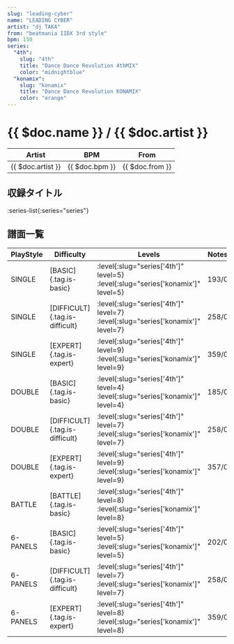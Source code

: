 ```yaml
---
slug: "leading-cyber"
name: "LEADING CYBER"
artist: "dj TAKA"
from: "beatmania IIDX 3rd style"
bpm: 150
series:
  "4th":
    slug: "4th"
    title: "Dance Dance Revolution 4thMIX"
    color: "midnightblue"
  "konamix":
    slug: "konamix"
    title: "Dance Dance Revolution KONAMIX"
    color: "orange"
---
```


# {{ $doc.name }} / {{ $doc.artist }}

|Artist|BPM|From|
|------|---|----|
|{{ $doc.artist }}|{{ $doc.bpm }}|{{ $doc.from }}|

## 収録タイトル

:series-list{:series="series"}

## 譜面一覧

|PlayStyle|Difficulty|Levels|Notes|Movie|
|---------|----------|------|-----|-----|
|SINGLE|[BASIC]{.tag.is-basic}|:level{:slug="series['4th']" level=5} :level{:slug="series['konamix']" level=5}|193/0||
|SINGLE|[DIFFICULT]{.tag.is-difficult}|:level{:slug="series['4th']" level=7} :level{:slug="series['konamix']" level=7}|258/0||
|SINGLE|[EXPERT]{.tag.is-expert}|:level{:slug="series['4th']" level=9} :level{:slug="series['konamix']" level=9}|359/0||
|DOUBLE|[BASIC]{.tag.is-basic}|:level{:slug="series['4th']" level=4} :level{:slug="series['konamix']" level=4}|185/0||
|DOUBLE|[DIFFICULT]{.tag.is-difficult}|:level{:slug="series['4th']" level=7} :level{:slug="series['konamix']" level=7}|258/0||
|DOUBLE|[EXPERT]{.tag.is-expert}|:level{:slug="series['4th']" level=9} :level{:slug="series['konamix']" level=9}|357/0||
|BATTLE|[BATTLE]{.tag.is-basic}|:level{:slug="series['4th']" level=8} :level{:slug="series['konamix']" level=8}|||
|6-PANELS|[BASIC]{.tag.is-basic}|:level{:slug="series['4th']" level=5} :level{:slug="series['konamix']" level=5}|202/0||
|6-PANELS|[DIFFICULT]{.tag.is-difficult}|:level{:slug="series['4th']" level=7} :level{:slug="series['konamix']" level=7}|258/0||
|6-PANELS|[EXPERT]{.tag.is-expert}|:level{:slug="series['4th']" level=8} :level{:slug="series['konamix']" level=8}|359/0||
